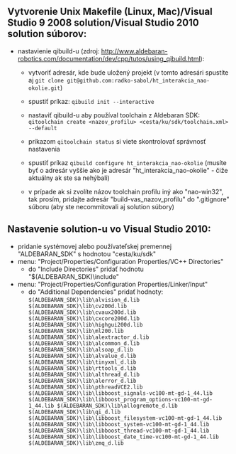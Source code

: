 ## Vytvorenie Unix Makefile (Linux, Mac)/Visual Studio 9 2008 solution/Visual Studio 2010 solution súborov:
* nastavienie qibuild-u (zdroj: http://www.aldebaran-robotics.com/documentation/dev/cpp/tutos/using_qibuild.html):
  * vytvoriť adresár, kde bude uložený projekt (v tomto adresári spustíte aj `git clone git@github.com:radko-sabol/ht_interakcia_nao-okolie.git`)
  * spustiť príkaz: `qibuild init --interactive`
  * nastaviť qibuild-u aby používal toolchain z Aldebaran SDK: `qitoolchain create <nazov_profilu> <cesta/ku/sdk/toolchain.xml> --default`
  * príkazom `qitoolchain status` si viete skontrolovať správnosť nastavenia
  * spustiť príkaz `qibuild configure ht_interakcia_nao-okolie` (musíte byť o adresár vyššie ako je adresár "ht_interakcia_nao-okolie" - čiže aktuálny ak ste sa nehýbali)

  * v prípade ak si zvolíte názov toolchain profilu iný ako "nao-win32", tak prosím, pridajte adresár "build-vas_nazov_profilu" do ".gitignore" súboru (aby ste necommitovali aj solution súbory)

## Nastavenie solution-u vo Visual Studio 2010:
* pridanie systémovej alebo používateľskej premennej "ALDEBARAN_SDK" s hodnotou "cesta/ku/sdk"
* menu: "Project/Properties/Configuration Properties/VC++ Directories"
  * do "Include Directories" pridať hodnotu "$(ALDEBARAN_SDK)\include"
* menu: "Project/Properties/Configuration Properties/Linker/Input"
  * do "Additional Dependencies" pridať hodnoty:
    `$(ALDEBARAN_SDK)\lib\alvision_d.lib
     $(ALDEBARAN_SDK)\lib\cv200d.lib
     $(ALDEBARAN_SDK)\lib\cvaux200d.lib
     $(ALDEBARAN_SDK)\lib\cxcore200d.lib
     $(ALDEBARAN_SDK)\lib\highgui200d.lib
     $(ALDEBARAN_SDK)\lib\ml200.lib
     $(ALDEBARAN_SDK)\lib\alextractor_d.lib
     $(ALDEBARAN_SDK)\lib\alcommon_d.lib
     $(ALDEBARAN_SDK)\lib\alsoap_d.lib
     $(ALDEBARAN_SDK)\lib\alvalue_d.lib
     $(ALDEBARAN_SDK)\lib\tinyxml_d.lib
     $(ALDEBARAN_SDK)\lib\rttools_d.lib
     $(ALDEBARAN_SDK)\lib\althread_d.lib
     $(ALDEBARAN_SDK)\lib\alerror_d.lib
     $(ALDEBARAN_SDK)\lib\pthreadVCE2.lib
     $(ALDEBARAN_SDK)\lib\libboost_signals-vc100-mt-gd-1_44.lib
     $(ALDEBARAN_SDK)\lib\libboost_program_options-vc100-mt-gd-1_44.lib
     $(ALDEBARAN_SDK)\lib\allogremote_d.lib
     $(ALDEBARAN_SDK)\lib\qi_d.lib
     $(ALDEBARAN_SDK)\lib\libboost_filesystem-vc100-mt-gd-1_44.lib
     $(ALDEBARAN_SDK)\lib\libboost_system-vc100-mt-gd-1_44.lib
     $(ALDEBARAN_SDK)\lib\libboost_thread-vc100-mt-gd-1_44.lib
     $(ALDEBARAN_SDK)\lib\libboost_date_time-vc100-mt-gd-1_44.lib
     $(ALDEBARAN_SDK)\lib\zmq_d.lib`